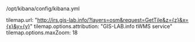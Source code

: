 



/opt/kibana/config/kibana.yml

tilemap.url: "http://irs.gis-lab.info/?layers=osm&request=GetTile&z={z}&x={x}&y={y}"
tilemap.options.attribution: "GIS-LAB.info tWMS service"
tilemap.options.maxZoom: 18
